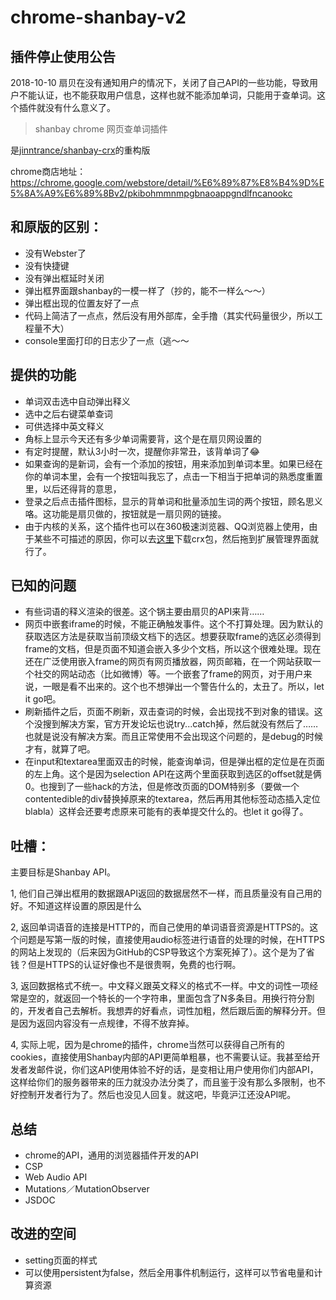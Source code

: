 # chrome-shanbay-v2

## 插件停止使用公告
2018-10-10
扇贝在没有通知用户的情况下，关闭了自己API的一些功能，导致用户不能认证，也不能获取用户信息，这样也就不能添加单词，只能用于查单词。这个插件就没有什么意义了。

> shanbay chrome 网页查单词插件

是[jinntrance/shanbay-crx](https://github.com/jinntrance/shanbay-crx)的重构版

chrome商店地址：https://chrome.google.com/webstore/detail/%E6%89%87%E8%B4%9D%E5%8A%A9%E6%89%8Bv2/pkibohmmnmpgbnaoappgndlfncanookc


## 和原版的区别：
- 没有Webster了
- 没有快捷键
- 没有弹出框延时关闭
- 弹出框界面跟shanbay的一模一样了（抄的，能不一样么～～）
- 弹出框出现的位置友好了一点
- 代码上简洁了一点点，然后没有用外部库，全手撸（其实代码量很少，所以工程量不大）
- console里面打印的日志少了一点（逃～～

## 提供的功能
- 单词双击选中自动弹出释义
- 选中之后右键菜单查词
- 可供选择中英文释义
- 角标上显示今天还有多少单词需要背，这个是在扇贝网设置的
- 有定时提醒，默认3小时一次，提醒你非常丑，该背单词了😂
- 如果查询的是新词，会有一个添加的按钮，用来添加到单词本里。如果已经在你的单词本里，会有一个按钮叫我忘了，点击一下相当于把单词的熟悉度重置里，以后还得背的意思，
- 登录之后点击插件图标，显示的背单词和批量添加生词的两个按钮，顾名思义咯。这功能是扇贝做的，按钮就是一扇贝网的链接。
- 由于内核的关系，这个插件也可以在360极速浏览器、QQ浏览器上使用，由于某些不可描述的原因，你可以去[这里](https://github.com/maicss/chrome-shanbay-v2/releases)下载crx包，然后拖到扩展管理界面就行了。



## 已知的问题

- 有些词语的释义渲染的很差。这个锅主要由扇贝的API来背……
- 网页中嵌套iframe的时候，不能正确触发事件。这个不打算处理。因为默认的获取选区方法是获取当前顶级文档下的选区。想要获取frame的选区必须得到frame的文档，但是页面不知道会嵌入多少个文档，所以这个很难处理。现在还在广泛使用嵌入frame的网页有网页播放器，网页邮箱，在一个网站获取一个社交的网站动态（比如微博）等。一个嵌套了frame的网页，对于用户来说，一眼是看不出来的。这个也不想弹出一个警告什么的，太丑了。所以，let it go吧。
- 刷新插件之后，页面不刷新，双击查词的时候，会出现找不到对象的错误。这个没搜到解决方案，官方开发论坛也说try...catch掉，然后就没有然后了……也就是说没有解决方案。而且正常使用不会出现这个问题的，是debug的时候才有，就算了吧。
- 在input和textarea里面双击的时候，能查询单词，但是弹出框的定位是在页面的左上角。这个是因为selection API在这两个里面获取到选区的offset就是俩0。也搜到了一些hack的方法，但是修改页面的DOM特别多（要做一个contentedible的div替换掉原来的textarea，然后再用其他标签动态插入定位blabla）这样会还要考虑原来可能有的表单提交什么的。也let it go得了。



## 吐槽：

主要目标是Shanbay API。

1, 他们自己弹出框用的数据跟API返回的数据居然不一样，而且质量没有自己用的好。不知道这样设置的原因是什么

2, 返回单词语音的连接是HTTP的，而自己使用的单词语音资源是HTTPS的。这个问题是写第一版的时候，直接使用audio标签进行语音的处理的时候，在HTTPS的网站上发现的（后来因为GitHub的CSP导致这个方案死掉了）。这个是为了省钱？但是HTTPS的认证好像也不是很贵啊，免费的也行啊。

3, 返回数据格式不统一。中文释义跟英文释义的格式不一样。中文的词性一项经常是空的，就返回一个特长的一个字符串，里面包含了N多条目。用换行符分割的，开发者自己去解析。我想弄的好看点，词性加粗，然后跟后面的解释分开。但是因为返回内容没有一点规律，不得不放弃掉。

4, 实际上呢，因为是chrome的插件，chrome当然可以获得自己所有的cookies，直接使用Shanbay内部的API更简单粗暴，也不需要认证。我甚至给开发者发邮件说，你们这API使用体验不好的话，是变相让用户使用你们内部API，这样给你们的服务器带来的压力就没办法分类了，而且鉴于没有那么多限制，也不好控制开发者行为了。然后也没见人回复。就这吧，毕竟沪江还没API呢。


## 总结

- chrome的API，通用的浏览器插件开发的API
- CSP
- Web Audio API
- Mutations／MutationObserver
- JSDOC

## 改进的空间

- setting页面的样式
- 可以使用persistent为false，然后全用事件机制运行，这样可以节省电量和计算资源

